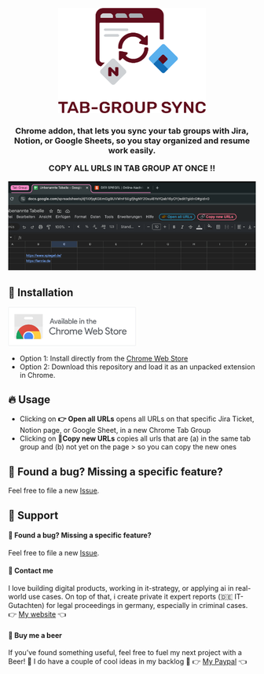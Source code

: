 <div align="center">
<picture>
  <source media="(prefers-color-scheme: dark)" srcset="images/logo_dark.svg" width="300">
  <source media="(prefers-color-scheme: light)" srcset="images/logo_light.svg" width="300">
  <img alt="Fallback image description" src="images/logo_light.svg" width="300">
</picture>
</div>

<h3 align="center">
	Chrome addon, that lets you sync your tab groups with Jira, Notion, or Google Sheets, so you stay organized and resume work easily.

  COPY ALL URLS IN TAB GROUP AT ONCE !!
</h3>

<img src="images/demo.png" alt="Usage demo">

## 🚀 Installation 

<a href="https://chromewebstore.google.com/detail/tabgroup-sync-for-jira-no/aelodlabmmhhpielnfcieamaipclpkga">
  <img src="images/chrome_web_store.png" alt="Install from Chrome Web Store" width="260"/>
</a>

- Option 1: Install directly from the [Chrome Web Store](https://chromewebstore.google.com/detail/tabgroup-sync-for-jira-no/aelodlabmmhhpielnfcieamaipclpkga)
- Option 2: Download this repository and load it as an unpacked extension in Chrome.

## 🔥 Usage 

- Clicking on **👉 Open all URLs** opens all URLs on that specific Jira Ticket, Notion page, or Google Sheet, in a new Chrome Tab Group
- Clicking on **🔗Copy new URLs** copies all urls that are (a) in the same tab group and (b) not yet on the page > so you can copy the new ones

## 🤝  Found a bug? Missing a specific feature?
Feel free to file a new <a href="https://github.com/lennarto/tab-group-sync/issues" target="_blank">Issue</a>.


## 💙 Support 

#### 🐞  Found a bug? Missing a specific feature?
Feel free to file a new <a href="https://github.com/lennarto/whatsapp-web-copy-link/issues" target="_blank">Issue</a>.

#### 🤝 Contact me
I love building digital products, working in it-strategy, or applying ai in real-world use cases. On top of that, i create private it expert reports (🇩🇪 IT-Gutachten) for legal proceedings in germany, especially in criminal cases.
👉 [My website](https://lennie.de) 👈


#### 🍻 Buy me a beer 

If you’ve found something useful, feel free to fuel my next project with a Beer! 🍻 I do have a couple of cool ideas in my backlog 🚀
👉 [My Paypal](https://www.paypal.com/paypalme/ltoertzen) 👈